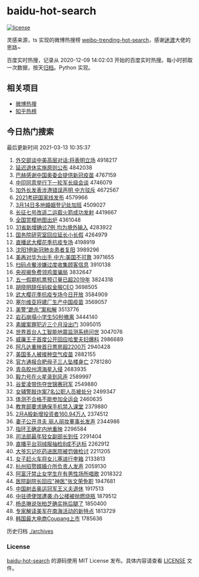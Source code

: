 # baidu-hot-search

[![license](https://img.shields.io/github/license/Arrackisarookie/baidu-hot-search)](https://github.com/Arrackisarookie/baidu-hot-search/blob/master/LICENSE)

灵感来源，ts 实现的微博热搜榜 [weibo-trending-hot-search](https://github.com/justjavac/weibo-trending-hot-search)，感谢[迷渡](https://github.com/justjavac)大佬的思路~

百度实时热搜，记录从 2020-12-09 14:02:03 开始的百度实时热搜。每小时抓取一次数据，按天[归档](./archives)。Python 实现。

## 相关项目
+ [微博热搜](https://github.com/Arrackisarookie/weibo-hot-search)
+ [知乎热榜](https://github.com/Arrackisarookie/zhihu-top-search)

## 今日热门搜索

<!-- Rank Begin -->

最后更新时间 2021-03-13 10:35:37

1. [外交部谈中美高层对话:将表明立场](http://www.baidu.com/baidu?cl=3&tn=SE_baiduhomet8_jmjb7mjw&rsv_dl=fyb_top&fr=top1000&wd=%CD%E2%BD%BB%B2%BF%CC%B8%D6%D0%C3%C0%B8%DF%B2%E3%B6%D4%BB%B0%3A%BD%AB%B1%ED%C3%F7%C1%A2%B3%A1) 4918217
1. [延迟退休实施原则公布](http://www.baidu.com/baidu?cl=3&tn=SE_baiduhomet8_jmjb7mjw&rsv_dl=fyb_top&fr=top1000&wd=%D1%D3%B3%D9%CD%CB%D0%DD%CA%B5%CA%A9%D4%AD%D4%F2%B9%AB%B2%BC) 4842038
1. [巴赫感谢中国奥委会提供新冠疫苗](http://www.baidu.com/baidu?cl=3&tn=SE_baiduhomet8_jmjb7mjw&rsv_dl=fyb_top&fr=top1000&wd=%B0%CD%BA%D5%B8%D0%D0%BB%D6%D0%B9%FA%B0%C2%CE%AF%BB%E1%CC%E1%B9%A9%D0%C2%B9%DA%D2%DF%C3%E7) 4767159
1. [中印同意举行下一轮军长级会谈](http://www.baidu.com/baidu?cl=3&tn=SE_baiduhomet8_jmjb7mjw&rsv_dl=fyb_top&fr=top1000&wd=%D6%D0%D3%A1%CD%AC%D2%E2%BE%D9%D0%D0%CF%C2%D2%BB%C2%D6%BE%FC%B3%A4%BC%B6%BB%E1%CC%B8) 4746079
1. [加外长发表涉港错误声明 中方驳斥](http://www.baidu.com/baidu?cl=3&tn=SE_baiduhomet8_jmjb7mjw&rsv_dl=fyb_top&fr=top1000&wd=%BC%D3%CD%E2%B3%A4%B7%A2%B1%ED%C9%E6%B8%DB%B4%ED%CE%F3%C9%F9%C3%F7%20%D6%D0%B7%BD%B2%B5%B3%E2) 4672567
1. [2021考研国家线发布](http://www.baidu.com/baidu?cl=3&tn=SE_baiduhomet8_jmjb7mjw&rsv_dl=fyb_top&fr=top1000&wd=2021%BF%BC%D1%D0%B9%FA%BC%D2%CF%DF%B7%A2%B2%BC) 4579966
1. [3月14日多地婚姻登记处加班](http://www.baidu.com/baidu?cl=3&tn=SE_baiduhomet8_jmjb7mjw&rsv_dl=fyb_top&fr=top1000&wd=3%D4%C214%C8%D5%B6%E0%B5%D8%BB%E9%D2%F6%B5%C7%BC%C7%B4%A6%BC%D3%B0%E0) 4509027
1. [长征七号改遥二运载火箭成功发射](http://www.baidu.com/baidu?cl=3&tn=SE_baiduhomet8_jmjb7mjw&rsv_dl=fyb_top&fr=top1000&wd=%B3%A4%D5%F7%C6%DF%BA%C5%B8%C4%D2%A3%B6%FE%D4%CB%D4%D8%BB%F0%BC%FD%B3%C9%B9%A6%B7%A2%C9%E4) 4419667
1. [全国赏樱地图出炉](http://www.baidu.com/baidu?cl=3&tn=SE_baiduhomet8_jmjb7mjw&rsv_dl=fyb_top&fr=top1000&wd=%C8%AB%B9%FA%C9%CD%D3%A3%B5%D8%CD%BC%B3%F6%C2%AF) 4361048
1. [31省新增确诊7例 均为境外输入](http://www.baidu.com/baidu?cl=3&tn=SE_baiduhomet8_jmjb7mjw&rsv_dl=fyb_top&fr=top1000&wd=31%CA%A1%D0%C2%D4%F6%C8%B7%D5%EF7%C0%FD%20%BE%F9%CE%AA%BE%B3%CD%E2%CA%E4%C8%EB) 4283922
1. [国务院研究室回应延长小长假](http://www.baidu.com/baidu?cl=3&tn=SE_baiduhomet8_jmjb7mjw&rsv_dl=fyb_top&fr=top1000&wd=%B9%FA%CE%F1%D4%BA%D1%D0%BE%BF%CA%D2%BB%D8%D3%A6%D1%D3%B3%A4%D0%A1%B3%A4%BC%D9) 4264979
1. [直播武大樱花季抗疫专场](http://www.baidu.com/baidu?cl=3&tn=SE_baiduhomet8_jmjb7mjw&rsv_dl=fyb_top&fr=top1000&wd=%D6%B1%B2%A5%CE%E4%B4%F3%D3%A3%BB%A8%BC%BE%BF%B9%D2%DF%D7%A8%B3%A1) 4198919
1. [沈阳1例新冠肺炎患者复阳](http://www.baidu.com/baidu?cl=3&tn=SE_baiduhomet8_jmjb7mjw&rsv_dl=fyb_top&fr=top1000&wd=%C9%F2%D1%F41%C0%FD%D0%C2%B9%DA%B7%CE%D1%D7%BB%BC%D5%DF%B8%B4%D1%F4) 3989296
1. [美再对华为出手 中方:美国不可靠](http://www.baidu.com/baidu?cl=3&tn=SE_baiduhomet8_jmjb7mjw&rsv_dl=fyb_top&fr=top1000&wd=%C3%C0%D4%D9%B6%D4%BB%AA%CE%AA%B3%F6%CA%D6%20%D6%D0%B7%BD%3A%C3%C0%B9%FA%B2%BB%BF%C9%BF%BF) 3971655
1. [扫码点餐涉嫌过度收集顾客信息](http://www.baidu.com/baidu?cl=3&tn=SE_baiduhomet8_jmjb7mjw&rsv_dl=fyb_top&fr=top1000&wd=%C9%A8%C2%EB%B5%E3%B2%CD%C9%E6%CF%D3%B9%FD%B6%C8%CA%D5%BC%AF%B9%CB%BF%CD%D0%C5%CF%A2) 3910138
1. [央视揭免费领鸡蛋骗局](http://www.baidu.com/baidu?cl=3&tn=SE_baiduhomet8_jmjb7mjw&rsv_dl=fyb_top&fr=top1000&wd=%D1%EB%CA%D3%BD%D2%C3%E2%B7%D1%C1%EC%BC%A6%B5%B0%C6%AD%BE%D6) 3832647
1. [五一假期机票预订量已超2019年](http://www.baidu.com/baidu?cl=3&tn=SE_baiduhomet8_jmjb7mjw&rsv_dl=fyb_top&fr=top1000&wd=%CE%E5%D2%BB%BC%D9%C6%DA%BB%FA%C6%B1%D4%A4%B6%A9%C1%BF%D2%D1%B3%AC2019%C4%EA) 3824318
1. [胡晓明辞任蚂蚁金服CEO](http://www.baidu.com/baidu?cl=3&tn=SE_baiduhomet8_jmjb7mjw&rsv_dl=fyb_top&fr=top1000&wd=%BA%FA%CF%FE%C3%F7%B4%C7%C8%CE%C2%EC%D2%CF%BD%F0%B7%FECEO) 3698505
1. [武大樱花季抗疫专场今日开放](http://www.baidu.com/baidu?cl=3&tn=SE_baiduhomet8_jmjb7mjw&rsv_dl=fyb_top&fr=top1000&wd=%CE%E4%B4%F3%D3%A3%BB%A8%BC%BE%BF%B9%D2%DF%D7%A8%B3%A1%BD%F1%C8%D5%BF%AA%B7%C5) 3584909
1. [塞尔维亚将建厂生产中国疫苗](http://www.baidu.com/baidu?cl=3&tn=SE_baiduhomet8_jmjb7mjw&rsv_dl=fyb_top&fr=top1000&wd=%C8%FB%B6%FB%CE%AC%D1%C7%BD%AB%BD%A8%B3%A7%C9%FA%B2%FA%D6%D0%B9%FA%D2%DF%C3%E7) 3569057
1. [美警“跪杀”案和解](http://www.baidu.com/baidu?cl=3&tn=SE_baiduhomet8_jmjb7mjw&rsv_dl=fyb_top&fr=top1000&wd=%C3%C0%BE%AF%A1%B0%B9%F2%C9%B1%A1%B1%B0%B8%BA%CD%BD%E2) 3513776
1. [岩石崩塌小学生50秒撤离](http://www.baidu.com/baidu?cl=3&tn=SE_baiduhomet8_jmjb7mjw&rsv_dl=fyb_top&fr=top1000&wd=%D1%D2%CA%AF%B1%C0%CB%FA%D0%A1%D1%A7%C9%FA50%C3%EB%B3%B7%C0%EB) 3444140
1. [素媛案罪犯近三个月没出门](http://www.baidu.com/baidu?cl=3&tn=SE_baiduhomet8_jmjb7mjw&rsv_dl=fyb_top&fr=top1000&wd=%CB%D8%E6%C2%B0%B8%D7%EF%B7%B8%BD%FC%C8%FD%B8%F6%D4%C2%C3%BB%B3%F6%C3%C5) 3095015
1. [世界首台人工智能地震监测系统问世](http://www.baidu.com/baidu?cl=3&tn=SE_baiduhomet8_jmjb7mjw&rsv_dl=fyb_top&fr=top1000&wd=%CA%C0%BD%E7%CA%D7%CC%A8%C8%CB%B9%A4%D6%C7%C4%DC%B5%D8%D5%F0%BC%E0%B2%E2%CF%B5%CD%B3%CE%CA%CA%C0) 3047076
1. [威廉王子首度公开回应哈里夫妇爆料](http://www.baidu.com/baidu?cl=3&tn=SE_baiduhomet8_jmjb7mjw&rsv_dl=fyb_top&fr=top1000&wd=%CD%FE%C1%AE%CD%F5%D7%D3%CA%D7%B6%C8%B9%AB%BF%AA%BB%D8%D3%A6%B9%FE%C0%EF%B7%F2%B8%BE%B1%AC%C1%CF) 2986689
1. [阿凡达重映首日票房超2200万](http://www.baidu.com/baidu?cl=3&tn=SE_baiduhomet8_jmjb7mjw&rsv_dl=fyb_top&fr=top1000&wd=%B0%A2%B7%B2%B4%EF%D6%D8%D3%B3%CA%D7%C8%D5%C6%B1%B7%BF%B3%AC2200%CD%F2) 2940428
1. [美国多人被接种空气疫苗](http://www.baidu.com/baidu?cl=3&tn=SE_baiduhomet8_jmjb7mjw&rsv_dl=fyb_top&fr=top1000&wd=%C3%C0%B9%FA%B6%E0%C8%CB%B1%BB%BD%D3%D6%D6%BF%D5%C6%F8%D2%DF%C3%E7) 2882155
1. [官方通报合肥母子三人坠楼身亡](http://www.baidu.com/baidu?cl=3&tn=SE_baiduhomet8_jmjb7mjw&rsv_dl=fyb_top&fr=top1000&wd=%B9%D9%B7%BD%CD%A8%B1%A8%BA%CF%B7%CA%C4%B8%D7%D3%C8%FD%C8%CB%D7%B9%C2%A5%C9%ED%CD%F6) 2781280
1. [青岛胶州湾海星入侵](http://www.baidu.com/baidu?cl=3&tn=SE_baiduhomet8_jmjb7mjw&rsv_dl=fyb_top&fr=top1000&wd=%C7%E0%B5%BA%BD%BA%D6%DD%CD%E5%BA%A3%D0%C7%C8%EB%C7%D6) 2683935
1. [毅力号在火星录到风声](http://www.baidu.com/baidu?cl=3&tn=SE_baiduhomet8_jmjb7mjw&rsv_dl=fyb_top&fr=top1000&wd=%D2%E3%C1%A6%BA%C5%D4%DA%BB%F0%D0%C7%C2%BC%B5%BD%B7%E7%C9%F9) 2589997
1. [谷爱凌带伤夺世锦赛冠军](http://www.baidu.com/baidu?cl=3&tn=SE_baiduhomet8_jmjb7mjw&rsv_dl=fyb_top&fr=top1000&wd=%B9%C8%B0%AE%C1%E8%B4%F8%C9%CB%B6%E1%CA%C0%BD%F5%C8%FC%B9%DA%BE%FC) 2549880
1. [女辅警敲诈案7名公职人员被处分](http://www.baidu.com/baidu?cl=3&tn=SE_baiduhomet8_jmjb7mjw&rsv_dl=fyb_top&fr=top1000&wd=%C5%AE%B8%A8%BE%AF%C7%C3%D5%A9%B0%B87%C3%FB%B9%AB%D6%B0%C8%CB%D4%B1%B1%BB%B4%A6%B7%D6) 2499347
1. [体测不合格不能参加全运会](http://www.baidu.com/baidu?cl=3&tn=SE_baiduhomet8_jmjb7mjw&rsv_dl=fyb_top&fr=top1000&wd=%CC%E5%B2%E2%B2%BB%BA%CF%B8%F1%B2%BB%C4%DC%B2%CE%BC%D3%C8%AB%D4%CB%BB%E1) 2460635
1. [教育部要求确保手机禁入课堂](http://www.baidu.com/baidu?cl=3&tn=SE_baiduhomet8_jmjb7mjw&rsv_dl=fyb_top&fr=top1000&wd=%BD%CC%D3%FD%B2%BF%D2%AA%C7%F3%C8%B7%B1%A3%CA%D6%BB%FA%BD%FB%C8%EB%BF%CE%CC%C3) 2379880
1. [2月A股新增投资者160.94万人](http://www.baidu.com/baidu?cl=3&tn=SE_baiduhomet8_jmjb7mjw&rsv_dl=fyb_top&fr=top1000&wd=2%D4%C2A%B9%C9%D0%C2%D4%F6%CD%B6%D7%CA%D5%DF160.94%CD%F2%C8%CB) 2374512
1. [妻子公开寻夫 丽人丽妆董事长发声](http://www.baidu.com/baidu?cl=3&tn=SE_baiduhomet8_jmjb7mjw&rsv_dl=fyb_top&fr=top1000&wd=%C6%DE%D7%D3%B9%AB%BF%AA%D1%B0%B7%F2%20%C0%F6%C8%CB%C0%F6%D7%B1%B6%AD%CA%C2%B3%A4%B7%A2%C9%F9) 2344986
1. [指环王确定内地重映](http://www.baidu.com/baidu?cl=3&tn=SE_baiduhomet8_jmjb7mjw&rsv_dl=fyb_top&fr=top1000&wd=%D6%B8%BB%B7%CD%F5%C8%B7%B6%A8%C4%DA%B5%D8%D6%D8%D3%B3) 2296584
1. [司法部最年轻女副部长到任](http://www.baidu.com/baidu?cl=3&tn=SE_baiduhomet8_jmjb7mjw&rsv_dl=fyb_top&fr=top1000&wd=%CB%BE%B7%A8%B2%BF%D7%EE%C4%EA%C7%E1%C5%AE%B8%B1%B2%BF%B3%A4%B5%BD%C8%CE) 2291404
1. [直播平台羽绒服抽检8成不达标](http://www.baidu.com/baidu?cl=3&tn=SE_baiduhomet8_jmjb7mjw&rsv_dl=fyb_top&fr=top1000&wd=%D6%B1%B2%A5%C6%BD%CC%A8%D3%F0%C8%DE%B7%FE%B3%E9%BC%EC8%B3%C9%B2%BB%B4%EF%B1%EA) 2262912
1. [大爷忘记吃药进医院被罚做检讨](http://www.baidu.com/baidu?cl=3&tn=SE_baiduhomet8_jmjb7mjw&rsv_dl=fyb_top&fr=top1000&wd=%B4%F3%D2%AF%CD%FC%BC%C7%B3%D4%D2%A9%BD%F8%D2%BD%D4%BA%B1%BB%B7%A3%D7%F6%BC%EC%CC%D6) 2211205
1. [女子赶火车将女儿塞进行李箱](http://www.baidu.com/baidu?cl=3&tn=SE_baiduhomet8_jmjb7mjw&rsv_dl=fyb_top&fr=top1000&wd=%C5%AE%D7%D3%B8%CF%BB%F0%B3%B5%BD%AB%C5%AE%B6%F9%C8%FB%BD%F8%D0%D0%C0%EE%CF%E4) 2133813
1. [杭州招赘婿婚介所负责人发声](http://www.baidu.com/baidu?cl=3&tn=SE_baiduhomet8_jmjb7mjw&rsv_dl=fyb_top&fr=top1000&wd=%BA%BC%D6%DD%D5%D0%D7%B8%D0%F6%BB%E9%BD%E9%CB%F9%B8%BA%D4%F0%C8%CB%B7%A2%C9%F9) 2059130
1. [阿富汗禁止女学生在有男性场所唱歌](http://www.baidu.com/baidu?cl=3&tn=SE_baiduhomet8_jmjb7mjw&rsv_dl=fyb_top&fr=top1000&wd=%B0%A2%B8%BB%BA%B9%BD%FB%D6%B9%C5%AE%D1%A7%C9%FA%D4%DA%D3%D0%C4%D0%D0%D4%B3%A1%CB%F9%B3%AA%B8%E8) 2018322
1. [医院副院长回应"神医"张文荣免职](http://www.baidu.com/baidu?cl=3&tn=SE_baiduhomet8_jmjb7mjw&rsv_dl=fyb_top&fr=top1000&wd=%D2%BD%D4%BA%B8%B1%D4%BA%B3%A4%BB%D8%D3%A6%22%C9%F1%D2%BD%22%D5%C5%CE%C4%C8%D9%C3%E2%D6%B0) 1947681
1. [中国射击奥运冠军王义夫退休](http://www.baidu.com/baidu?cl=3&tn=SE_baiduhomet8_jmjb7mjw&rsv_dl=fyb_top&fr=top1000&wd=%D6%D0%B9%FA%C9%E4%BB%F7%B0%C2%D4%CB%B9%DA%BE%FC%CD%F5%D2%E5%B7%F2%CD%CB%D0%DD) 1917513
1. [中驻德使馆遭袭:办公楼被抛燃烧瓶](http://www.baidu.com/baidu?cl=3&tn=SE_baiduhomet8_jmjb7mjw&rsv_dl=fyb_top&fr=top1000&wd=%D6%D0%D7%A4%B5%C2%CA%B9%B9%DD%D4%E2%CF%AE%3A%B0%EC%B9%AB%C2%A5%B1%BB%C5%D7%C8%BC%C9%D5%C6%BF) 1879512
1. [杨丞琳说张柏芝确实拖后腿了](http://www.baidu.com/baidu?cl=3&tn=SE_baiduhomet8_jmjb7mjw&rsv_dl=fyb_top&fr=top1000&wd=%D1%EE%D8%A9%C1%D5%CB%B5%D5%C5%B0%D8%D6%A5%C8%B7%CA%B5%CD%CF%BA%F3%CD%C8%C1%CB) 1850400
1. [专家解读美军在南海活动的新特点](http://www.baidu.com/baidu?cl=3&tn=SE_baiduhomet8_jmjb7mjw&rsv_dl=fyb_top&fr=top1000&wd=%D7%A8%BC%D2%BD%E2%B6%C1%C3%C0%BE%FC%D4%DA%C4%CF%BA%A3%BB%EE%B6%AF%B5%C4%D0%C2%CC%D8%B5%E3) 1813729
1. [韩国最大电商Coupang上市](http://www.baidu.com/baidu?cl=3&tn=SE_baiduhomet8_jmjb7mjw&rsv_dl=fyb_top&fr=top1000&wd=%BA%AB%B9%FA%D7%EE%B4%F3%B5%E7%C9%CCCoupang%C9%CF%CA%D0) 1785636
<!-- Rank End -->

历史归档 [./archives](./archives)

### License

[baidu-hot-search](https://github.com/Arrackisarookie/baidu-hot-search) 的源码使用 MIT License 发布。具体内容请查看 [LICENSE](./LICENSE) 文件。
